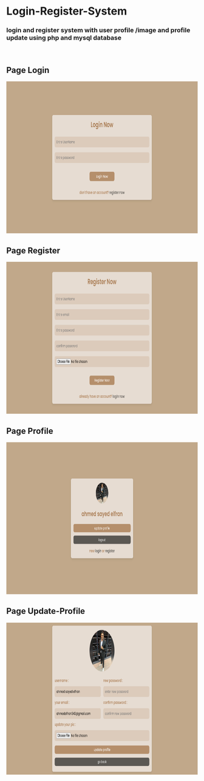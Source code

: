 # Login-Register-System

### login and register system with user profile /image and profile update using php and mysql database

<div>
    <br>
    <h2>Page Login</h2>
    <img src="https://github.com/ahmedelfran/Login-Register-System/blob/main/login.jpg" alt="" width="800" height="400">
    <br>
    <h2>Page Register</h2>
    <img src="https://github.com/ahmedelfran/Login-Register-System/blob/main/register.jpg" alt="" width="800" height="400">
    <br>
    <h2>Page Profile</h2>
    <img src="https://github.com/ahmedelfran/Login-Register-System/blob/main/profile.jpg" alt="" width="800" height="400">
    <br>
    <h2>Page Update-Profile</h2>
    <img src="https://github.com/ahmedelfran/Login-Register-System/blob/main/up-profile.jpg" alt="" width="800" height="400">
    
</div>
